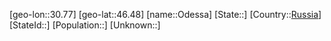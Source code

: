 ﻿---
location: [46.48,30.77]
type: City
tags:
- geo/City


SpocWebEntityId: 33062
isDeleted: false
confidential: public

---
[geo-lon::30.77]
[geo-lat::46.48]
[name::Odessa]
[State::]
[Country::[Russia](geo/Continent/Europe/Russia.md)]
[StateId::]
[Population::]
[Unknown::]

